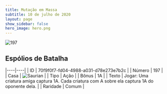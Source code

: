 ```yaml
---
title: Mutação em Massa
subtitle: 10 de julho de 2020
layout: page
show_sidebar: false
hero_image: hero.png
---
```


![197](https://cdn.keyforgegame.com/media/card_front/pt/479_197_FWF69HXX265H_pt.png)

## Espólios de Batalha

|----|----|
| ID | 70f9f0f7-fd04-4988-a031-d78e273e7b2c |
| Número | 197 |
| Casa | ![Saurian](https://archonarcana.com/images/thumb/9/9e/Saurian_P.png/22px-Saurian_P.png "Sauro") |
| Tipo | Ação |
| Bônus | 1A |
| Texto | Jogar: Uma criatura amiga captura 1A. Cada criatura com A sobre ela captura 1A do oponente dela. |
| Raridade | Comum |
